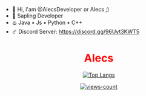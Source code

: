 
- 🐍  Hi, i'am @AlecsDeveloper or Alecs ;)
- 🌱  Sapling Developer
- ♨️  Java • Js • Python • C++
- ☄️  Discord Server: https://discord.gg/96Uyt3KWT5

<center>

<h1 style="color:red">Alecs</h1>

[![Top Langs](https://github-readme-stats.vercel.app/api/top-langs/?username=AlecsDeveloper&layout=compact)](https://github.com/AlecsDeveloper) 

[![views-count](https://komarev.com/ghpvc/?username=AlecsDeveloper&style=for-the-badge)](https://github.com/AlecsDeveloper)

</center>
